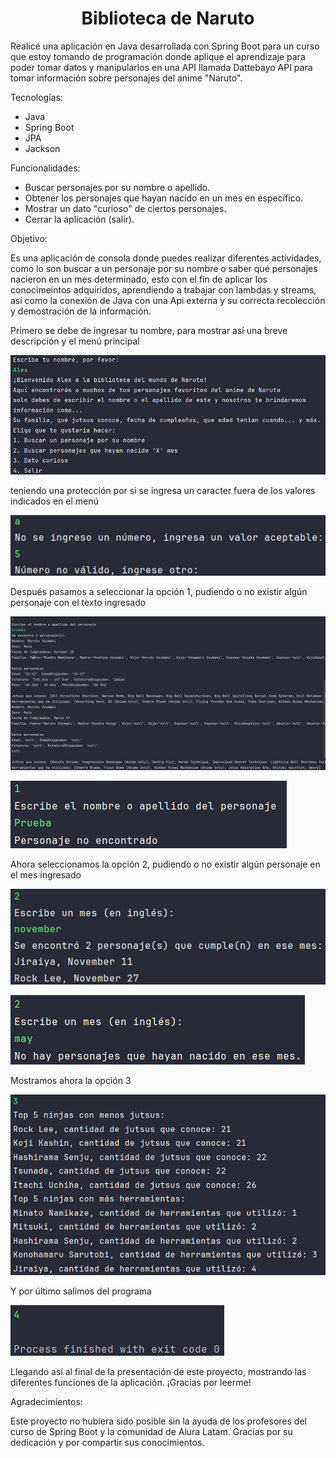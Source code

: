 <h1 align="center"> Biblioteca de Naruto </h1>
Realicé una aplicación en Java desarrollada con Spring Boot para un curso que estoy tomando de programación donde aplique el aprendizaje para poder tomar datos y manipularlos en una API llamada Dattebayo API para tomar información sobre personajes del anime "Naruto". 

Tecnologías:

- Java
- Spring Boot
- JPA
- Jackson

Funcionalidades:

- Buscar personajes por su nombre o apellido.
- Obtener los personajes que hayan nacido en un mes en específico.
- Mostrar un dato "curioso" de ciertos personajes.
- Cerrar la aplicación (salir).

Objetivo:

Es una aplicación de consola donde puedes realizar diferentes actividades, como lo son buscar a un personaje por su nombre o saber qué personajes nacieron en un mes determinado, esto con el fin de aplicar los conocimeintos adquiridos, aprendiendo a trabajar con lambdas y streams, así como la conexión de Java con una Api externa y su correcta recolección y demostración de la información.

Primero se debe de ingresar tu nombre, para mostrar así una breve descripción y el menú principal

![Screenshot del menú](https://github.com/Gasca78/BibliotecaDeNaruto/blob/main/capturas/menu.png)

teniendo una protección por si se ingresa un caracter fuera de los valores indicados en el menú

![Screenshot del menú y aviso de que se ingresó un valor inválido](https://github.com/Gasca78/BibliotecaDeNaruto/blob/main/capturas/opciones_invalidas.png)

Después pasamos a seleccionar la opción 1, pudiendo o no existir algún personaje con el texto ingresado

![Screenshot de la opción 1](https://github.com/Gasca78/BibliotecaDeNaruto/blob/main/capturas/opcion_1.png)

![Screenshot de la opción 1 sin datos encontrados](https://github.com/Gasca78/BibliotecaDeNaruto/blob/main/capturas/opcion_1_sin_datos.png)

Ahora seleccionamos la opción 2, pudiendo o no existir algún personaje en el mes ingresado

![Screenshot de la opción 2](https://github.com/Gasca78/BibliotecaDeNaruto/blob/main/capturas/opcion_2.png)

![Screenshot de la opción 2 sin datos encontrados](https://github.com/Gasca78/BibliotecaDeNaruto/blob/main/capturas/opcion_2_sin_datos.png)

Mostramos ahora la opción 3

![Screenshot de la opción 3](https://github.com/Gasca78/BibliotecaDeNaruto/blob/main/capturas/opcion_3.png)

Y por último salimos del programa

![Screenshot de la opción 4](https://github.com/Gasca78/BibliotecaDeNaruto/blob/main/capturas/opcion_4.png)

Llegando así al final de la presentación de este proyecto, mostrando las diferentes funciones de la aplicación. ¡Gracias por leerme!

Agradecimientos:

Este proyecto no hubiera sido posible sin la ayuda de los profesores del curso de Spring Boot y la comunidad de Alura Latam. Gracias por su dedicación y por compartir sus conocimientos.

